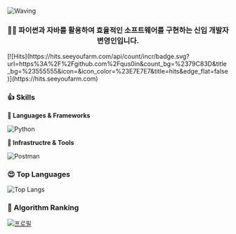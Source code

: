 ![Waving](https://capsule-render.vercel.app/api?type=waving&height=200&text=Good%20Day%20To%20Code!&fontAlign=40&fontAlignY=40&color=gradient)
<!-- ![Waving](https://capsule-render.vercel.app/api?type=waving&height=200&text=Good%20Day%20To%20Code!&fontAlign=40&fontAlignY=40&color=gradient) -->
<!-- https://capsule-render.vercel.app/api : end-point -->
<!-- type : waving????? : 모양 -->
<!-- height : 높이 200px ~ 360px -->
<!-- text : 말그대로 텍스트인데, 띄어쓰기는 + 또는 %20 -->

<div align="center">

### 🏋️‍♂️ 파이썬과 자바를 활용하여 효율적인 소프트웨어를 구현하는 신입 개발자 변영인입니다.

</div>
<!-- 챗GPT와 이모지 사용해서 본인의 인사말을 작성 -->
<!-- # : 제목 크기 => h 태그들과 비슷, 많을 수록 작아짐. # ~ #6 -->
[![Hits](https://hits.seeyoufarm.com/api/count/incr/badge.svg?url=https%3A%2F%2Fgithub.com%2Fqus0in&count_bg=%2379C83D&title_bg=%23555555&icon=&icon_color=%23E7E7E7&title=hits&edge_flat=false)](https://hits.seeyoufarm.com)
<!-- 조회수 카운터 -->
<!-- []() : 링크 문법 -> () 안에 있는 링크로 연결하는 서식을 걸고, [] 안에 있는 텍스트 혹은 이미지로 표시 -->
<!-- [...](https://hits.seeyoufarm.com) -->
<!-- ![]() : 이미지 문법 -> () 안에 있는 링크로 이미지를 표현하고, [] 안에 있는 텍스트로 description (이미지가 짤렸을 경우 설명) -->
<!-- ![Hits](https://hits.seeyoufarm.com/api/count/incr/badge.svg?url=https%3A%2F%2Fgithub.com%2Fqus0in&count_bg=%2379C83D&title_bg=%23555555&icon=&icon_color=%23E7E7E7&title=hits&edge_flat=false) -->

### 👍 Skills
<!-- ![로고명](https://img.shields.io/badge/로고명-배경색상코드.svg?&style=for-the-badge&logo=로고명&logoColor=로고색상이름) -->
**🤠 Languages & Frameworks**

![Python](https://img.shields.io/badge/python-3776AB.svg?&style=for-the-badge&logo=python&logoColor=white)

**👻 Infrastructre & Tools**

![Postman](https://img.shields.io/badge/postman-FF6C37.svg?&style=for-the-badge&logo=postman&logoColor=white)

### 😍 Top Languages

![Top Langs](https://github-readme-stats.vercel.app/api/top-langs/?username=qus0in&layout=compact)

### 🤖 Algorithm Ranking

[![프로필](http://mazassumnida.wtf/api/v2/generate_badge?boj=qus0in)](https://solved.ac/profile/qus0in)